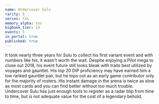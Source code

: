 ```yaml
---
name: Undercover Sulu
rarity: 5
series: tos
memory_alpha: tos
bigbook_tier: 13
events: 5
in_portal: true
published: true
---
```


It took nearly three years for Sulu to collect his first variant event and with numbers like his, it wasn't worth the wait. Despite enjoying a Pilot mega to close out 2018, his event future still looks bleak with traits best utilized by voyages and gauntlet. His top 20 DIP proficiency may have earned him a low ranked gauntlet pair, but he tops out as an early game contributor only for the majority of rosters. His instant damage in the arena is twice as slow as most cards and you can find better without too much trouble. Undercover Sulu has just enough tools to register as a radar blip from time to time, but is not adequate value for the cost of a legendary behold.
